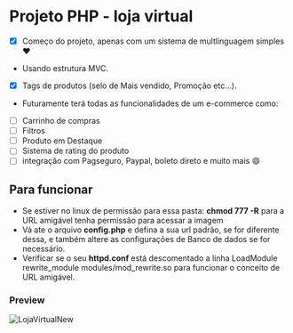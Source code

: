  # Projeto PHP - loja virtual
 
 - [x] Começo do projeto, apenas com um sistema de multlinguagem simples :heart:
 - Usando estrutura MVC.
 - [x] Tags de produtos (selo de Mais vendido, Promoção etc...).
 - Futuramente terá todas as funcionalidades de um e-commerce como:
 - [ ] Carrinho de compras
 - [ ] Filtros
 - [ ] Produto em Destaque
 - [ ] Sistema de rating do produto
 - [ ] integração com Pagseguro, Paypal, boleto direto e muito mais :smile:

 ## Para funcionar
 - Se estiver no linux de permissão para essa pasta: <b>chmod 777 -R</b> para a URL amigável tenha permissão para acessar a imagem
 - Vá ate o arquivo <b>config.php</b> e defina a sua url padrão, se for diferente dessa, e também altere as configurações de Banco de dados se for necessário.
 - Verificar se o seu <b>httpd.conf</b> está descomentado a linha LoadModule rewrite_module modules/mod_rewrite.so para funcionar o conceito de URL amigável.
 
 
### Preview
![LojaVirtualNew](https://user-images.githubusercontent.com/31348487/65206580-44109400-da65-11e9-84e9-1af04125b986.png)




